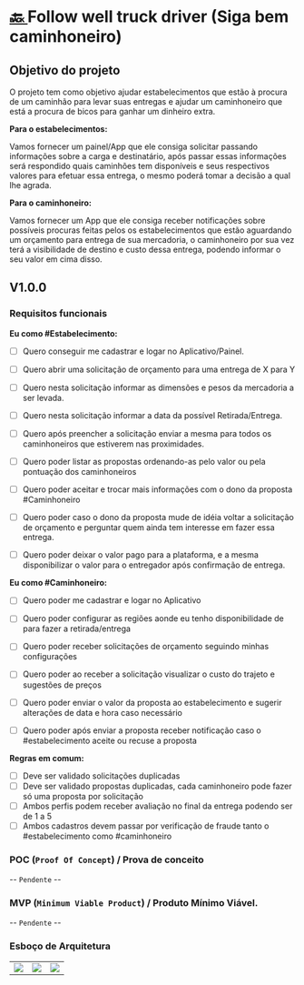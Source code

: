 

<h1><a href="./../"> 🔙 </a> Follow well truck driver (Siga bem caminhoneiro)</h1>

## Objetivo do projeto

O projeto tem como objetivo ajudar estabelecimentos que estão à procura de um caminhão para levar suas entregas e ajudar um caminhoneiro que está a procura de bicos para ganhar um dinheiro extra.

**Para o estabelecimentos:**

Vamos fornecer um painel/App que ele consiga solicitar passando informações sobre a carga e destinatário, após passar essas informações será respondido quais caminhões tem disponíveis e seus respectivos valores para efetuar essa entrega, o mesmo poderá tomar a decisão a qual lhe agrada.

**Para o caminhoneiro:**

Vamos fornecer um App que ele consiga receber notificações sobre possíveis procuras feitas pelos os estabelecimentos que estão aguardando um orçamento para entrega de sua mercadoria, o caminhoneiro por sua vez terá a visibilidade de destino e custo dessa entrega, podendo informar o seu valor em cima disso.


## V1.0.0

### Requisitos funcionais

**Eu como #Estabelecimento:**

- [ ] Quero conseguir me cadastrar e logar no Aplicativo/Painel.
- [ ] Quero abrir uma solicitação de orçamento para uma entrega de X para Y
- [ ] Quero nesta solicitação informar as dimensões e pesos da mercadoria a ser levada.
- [ ] Quero nesta solicitação informar a data da possível Retirada/Entrega.
- [ ] Quero após preencher a solicitação enviar a mesma para todos os caminhoneiros que estiverem nas proximidades.
- [ ] Quero poder listar as propostas ordenando-as pelo valor ou pela pontuação dos caminhoneiros
- [ ] Quero poder aceitar e trocar mais informações com o dono da proposta #Caminhoneiro
- [ ] Quero poder caso o dono da proposta mude de idéia voltar a solicitação de orçamento e perguntar quem ainda tem interesse em fazer essa entrega.
- [ ] Quero poder deixar o valor pago para a plataforma, e a mesma disponibilizar o valor para o entregador após confirmação de entrega.


**Eu como #Caminhoneiro:**

- [ ] Quero poder me cadastrar e logar no Aplicativo
- [ ] Quero poder configurar as regiões aonde eu tenho disponibilidade de para fazer a retirada/entrega
- [ ] Quero poder receber solicitações de orçamento seguindo minhas configurações
- [ ] Quero poder ao receber a solicitação visualizar o custo do trajeto e sugestões de preços
- [ ] Quero poder enviar o valor da proposta ao estabelecimento e sugerir alterações de data e hora caso necessário
- [ ] Quero poder após enviar a proposta receber notificação caso o #estabelecimento aceite ou recuse a proposta



**Regras em comum:**

- [ ] Deve ser validado solicitações duplicadas
- [ ] Deve ser validado propostas duplicadas, cada caminhoneiro pode fazer só uma proposta por solicitação
- [ ] Ambos perfis podem receber avaliação no final da entrega podendo ser de 1 a 5
- [ ] Ambos cadastros devem passar por verificação de fraude tanto o #estabelecimento como #caminhoneiro

### POC (`Proof Of Concept`) / Prova de conceito

-- `Pendente` --

### MVP (`Minimum Viable Product`) / Produto Mínimo Viável.

-- `Pendente` --

### Esboço de Arquitetura

<table>
    <tr>
        <td>
            <a href="./nivel1/">
                <img src="./nivel1/capa.png">
            </a>
        </td>
         <td>
            <a href="./nivel2/">
                <img src="./nivel2/capa.png">
            </a>
        </td>
         <td>
            <a href="./nivel2/">
                <img src="./nivel2/capa.png">
            </a>
        </td>
    </tr>
</table>